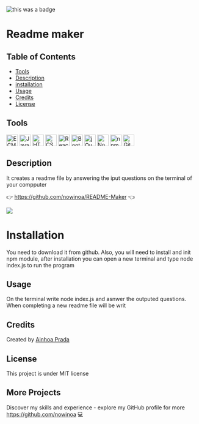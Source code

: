
![this was a badge](https://img.shields.io/badge/License-MIT-blue.svg)
# Readme maker

## Table of Contents
* [Tools](#tools)
* [Description](#description)
* [installation](#installation)
* [Usage](#usage)
* [Credits](#credits)
* [License](#license)

## Tools
<img src="https://github.com/get-icon/geticon/raw/master/icons/es6.svg" alt="ECMAScript 6" width="30px" height="30px">  <img src="https://github.com/get-icon/geticon/raw/master/icons/javascript.svg" alt="JavaScript" width="30px" height="30px">  <img src="https://github.com/get-icon/geticon/raw/master/icons/html-5.svg" alt="HTML5" width="30px" height="30px">  <img src="https://github.com/get-icon/geticon/raw/master/icons/css-3.svg" alt="CSS3" width="30px" height="30px">  <img src="https://github.com/get-icon/geticon/raw/master/icons/react.svg" alt="React" width="30px" height="30px">  <img src="https://github.com/get-icon/geticon/raw/master/icons/bootstrap.svg" alt="Bootstrap" width="30px" height="30px">  <img src="https://github.com/get-icon/geticon/raw/master/icons/jquery-icon.svg" alt="jQuery" width="30px" height="30px">  <img src="https://github.com/get-icon/geticon/raw/master/icons/nodejs-icon.svg" alt="Node.js" width="30px" height="30px">  <img src="https://github.com/get-icon/geticon/raw/master/icons/npm.svg" alt="npm" width="30px" height="30px">  <img src="https://github.com/get-icon/geticon/raw/master/icons/git-icon.svg" alt="Git" width="30px" height="30px">

## Description
It creates a readme file by answering the iput questions on the terminal of your compputer

:point_right:  https://github.com/nowinoa/README-Maker  :point_left:


<img src="https://www.wikihow.com/images/thumb/2/2f/Write-a-Read-Me-Step-1.jpg/v4-460px-Write-a-Read-Me-Step-1.jpg.webp">


# Installation
You need to download it from github. Also, you will need to install and init npm module, after installation you can open a new terminal and type node index.js to run the program

## Usage
On the terminal write node index.js and asnwer the outputed questions. When completing a new readme file will be writ

## Credits
Created by <a href="https://github.com/nowinoa">Ainhoa Prada</a>


## License
This project is under MIT license
        

## More Projects
Discover my skills and experience - explore my GitHub profile for more https://github.com/nowinoa :computer:
